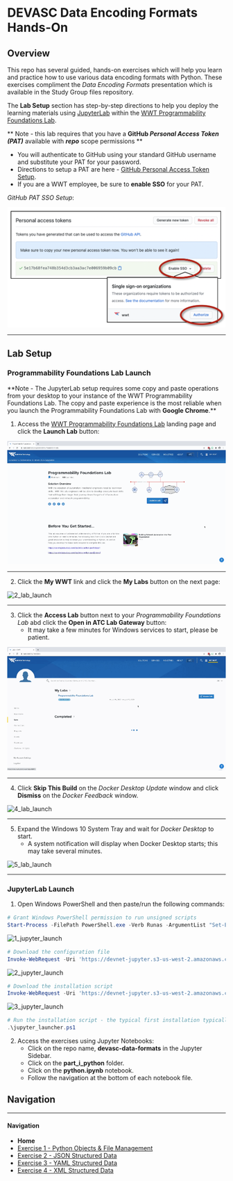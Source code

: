 # DEVASC Data Encoding Formats Hands-On

## Overview

This repo has several guided, hands-on exercises which will help you learn and practice how to use various data encoding formats with Python.  These exercises compliment the *Data Encoding Formats* presentation which is available in the Study Group files repository.

The **Lab Setup** section has step-by-step directions to help you deploy the learning materials using [JupyterLab](https://jupyterlab.readthedocs.io/en/stable/getting_started/overview.html) within the [WWT Programmability Foundations Lab](https://www.wwt.com/lab/programmability-foundations-lab).

\*\* Note - this lab requires that you have a **GitHub *Personal Access Token (PAT)*** available with ***repo*** scope permissions \*\*

* You will authenticate to GitHub using your standard GitHub username and substitute your PAT for your password.
* Directions to setup a PAT are here -  [GitHub Personal Access Token Setup](https://docs.github.com/en/enterprise/2.15/user/articles/creating-a-personal-access-token-for-the-command-line).
* If you are a WWT employee, be sure to **enable SSO** for your PAT.



*GitHub PAT SSO Setup*:

![1_setup_pat_sso](_images/1_setup_pat_sso.png)

---



## Lab Setup

### Programmability Foundations Lab Launch

\*\*Note - The JupyterLab setup requires some copy and paste operations from your desktop to your instance of the WWT Programmability Foundations Lab.  The copy and paste experience is the most reliable when you launch the Programmability Foundations Lab with **Google Chrome**.\*\*

1. Access the [WWT Programmability Foundations Lab](https://www.wwt.com/lab/programmability-foundations-lab) landing page and click the **Launch Lab** button:

![1_lab_launch](_images/1_lab_launch.gif)


---


2. Click the **My WWT** link and click the **My Labs** button on the next page:

![2_lab_launch](_images/2_lab_launch.gif)


---


3. Click the **Access Lab** button next to your *Programmability Foundations Lab* abd click the **Open in ATC Lab Gateway** button:
   - It may take a few minutes for Windows services to start, please be patient.

![3_lab_launch](_images/3_lab_launch.gif)


---


4. Click **Skip This Build** on the *Docker Desktop Update* window and click **Dismiss** on the *Docker Feedback* window.

![4_lab_launch](_images/4_lab_launch.gif)


---


5. Expand the Windows 10 System Tray and wait for *Docker Desktop* to start.
   - A system notification will display when Docker Desktop starts; this may take several minutes.

![5_lab_launch](_images/5_lab_launch.gif)


---


### JupyterLab Launch

1. Open Windows PowerShell and then paste/run the following commands:

```powershell
# Grant Windows PowerShell permission to run unsigned scripts
Start-Process -FilePath PowerShell.exe -Verb Runas -ArgumentList "Set-ExecutionPolicy -ExecutionPolicy Unrestricted -Force"
```

![1_jupyter_launch](_images/1_jupyter_launch.gif)




```powershell
# Download the configuration file
Invoke-WebRequest -Uri 'https://devnet-jupyter.s3-us-west-2.amazonaws.com/.repo' -OutFile '.repo'
```

![2_jupyter_launch](_images/2_jupyter_launch.gif)




```powershell
# Download the installation script
Invoke-WebRequest -Uri 'https://devnet-jupyter.s3-us-west-2.amazonaws.com/jupyter_launcher.ps1' -OutFile 'jupyter_launcher.ps1'
```

![3_jupyter_launch](_images/3_jupyter_launch.gif)




```powershell
# Run the installation script - the typical first installation typically takes between 3-5 minutes
.\jupyter_launcher.ps1
```



2. Access the exercises using Jupyter Notebooks:
   - Click on the repo name, **devasc-data-formats** in the Jupyter Sidebar.
   - Click on the **part_i_python** folder.
   - Click on the **python.ipynb** notebook.
   - Follow the navigation at the bottom of each notebook file.



## Navigation

---
#### Navigation
* **Home**
* [Exercise 1 - Python Objects & File Management](part_i_python/python.ipynb)
* [Exercise 2 - JSON Structured Data](part_ii_json/json.ipynb)
* [Exercise 3 - YAML Structured Data](part_iii_yaml/yaml.ipynb)
* [Exercise 4 - XML Structured Data](part_iv_xml/xml.ipynb)



